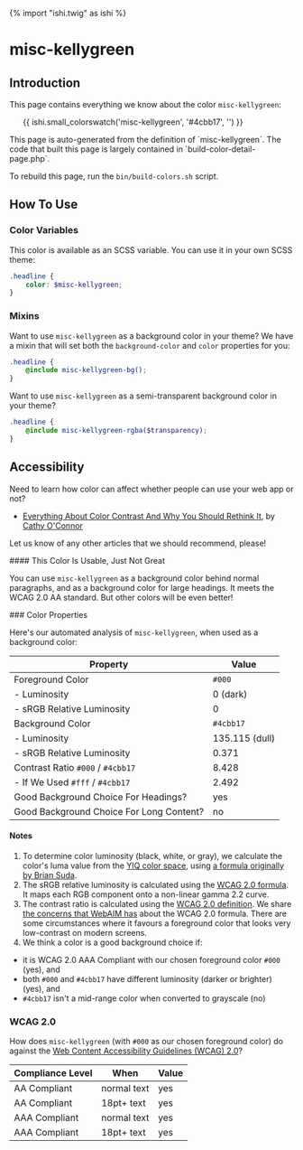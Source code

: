 {% import "ishi.twig" as ishi %}
# misc-kellygreen

## Introduction

This page contains everything we know about the color `misc-kellygreen`:

<div class="grid">
    <div class="cell">
        <div class="swatch">
            <ul>
                {{ ishi.small_colorswatch('misc-kellygreen', '#4cbb17', '') }}
            </ul>
        </div>
    </div>
</div>

<div class="callout attention" markdown="1">
This page is auto-generated from the definition of `misc-kellygreen`. The code that built this page is largely contained in `build-color-detail-page.php`.

To rebuild this page, run the `bin/build-colors.sh` script.
</div>

## How To Use

### Color Variables

This color is available as an SCSS variable. You can use it in your own SCSS theme:

```scss
.headline {
    color: $misc-kellygreen;
}
```

### Mixins

Want to use `misc-kellygreen` as a background color in your theme? We have a mixin that will set both the `background-color` and `color` properties for you:

```scss
.headline {
    @include misc-kellygreen-bg();
}
```

Want to use `misc-kellygreen` as a semi-transparent background color in your theme?

```scss
.headline {
    @include misc-kellygreen-rgba($transparency);
}
```

## Accessibility

Need to learn how color can affect whether people can use your web app or not?

* [Everything About Color Contrast And Why You Should Rethink It](https://www.smashingmagazine.com/2014/10/color-contrast-tips-and-tools-for-accessibility/), by [Cathy O'Connor](http://www.twitter.com/cagocon)

Let us know of any other articles that we should recommend, please!
<div class="callout warning" markdown="1">
#### This Color Is Usable, Just Not Great

You can use `misc-kellygreen` as a background color behind normal paragraphs, and as a background color for large headings. It meets the WCAG 2.0 AA standard. But other colors will be even better!
</div>
### Color Properties

Here's our automated analysis of `misc-kellygreen`, when used as a background color:

Property | Value
---------|------
Foreground Color | `#000`
- Luminosity | 0 (dark)
- sRGB Relative Luminosity | 0
Background Color | `#4cbb17`
- Luminosity | 135.115 (dull)
- sRGB Relative Luminosity | 0.371
Contrast Ratio `#000` / `#4cbb17` | 8.428
- If We Used `#fff` / `#4cbb17` | 2.492
Good Background Choice For Headings? | yes
Good Background Choice For Long Content? | no

#### Notes

1. To determine color luminosity (black, white, or gray), we calculate the color's luma value from the [YIQ color space](https://en.wikipedia.org/wiki/YIQ), using [a formula originally by Brian Suda](https://24ways.org/2010/calculating-color-contrast/).
1. The sRGB relative luminosity is calculated using the [WCAG 2.0 formula](https://www.w3.org/TR/WCAG20/#relativeluminancedef). It maps each RGB component onto a non-linear gamma 2.2 curve.
1. The contrast ratio is calculated using the [WCAG 2.0 definition](https://www.w3.org/TR/2008/REC-WCAG20-20081211/#contrast-ratiodef). We share [the concerns that WebAIM has](http://webaim.org/blog/wcag-2-1-feedback/) about the WCAG 2.0 formula. There are some circumstances where it favours a foreground color that looks very low-contrast on modern screens.
1. We think a color is a good background choice if:
  - it is WCAG 2.0 AAA Compliant with our chosen foreground color `#000` (yes), and
  - both `#000` and `#4cbb17` have different luminosity (darker or brighter) (yes), and
  - `#4cbb17` isn't a mid-range color when converted to grayscale (no)

### WCAG 2.0

How does `misc-kellygreen` (with `#000` as our chosen foreground color) do against the [Web Content Accessibility Guidelines (WCAG) 2.0](https://www.w3.org/TR/WCAG20/)?

Compliance Level | When | Value
-----------------|------|------
AA Compliant | normal text | yes
AA Compliant | 18pt+ text | yes
AAA Compliant | normal text | yes
AAA Compliant | 18pt+ text | yes